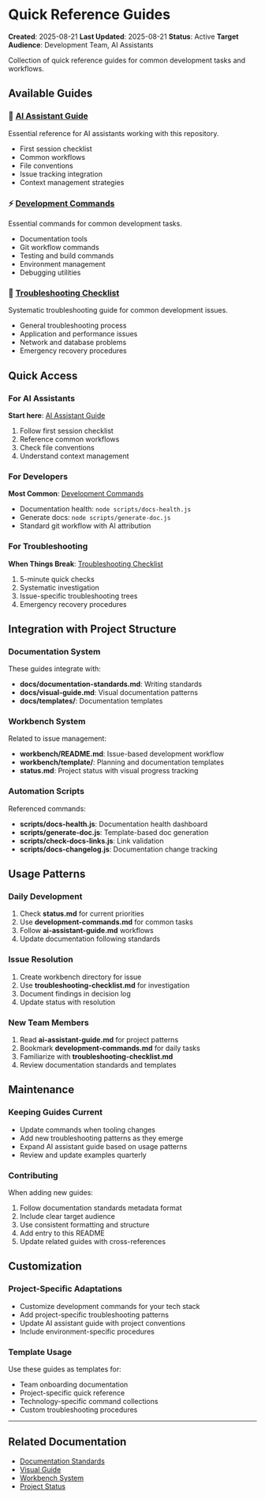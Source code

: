 # Quick Reference Guides

**Created**: 2025-08-21
**Last Updated**: 2025-08-21
**Status**: Active
**Target Audience**: Development Team, AI Assistants

Collection of quick reference guides for common development tasks and workflows.

## Available Guides

### 📖 [AI Assistant Guide](./ai-assistant-guide.md)
Essential reference for AI assistants working with this repository.
- First session checklist
- Common workflows
- File conventions
- Issue tracking integration
- Context management strategies

### ⚡ [Development Commands](./development-commands.md)
Essential commands for common development tasks.
- Documentation tools
- Git workflow commands
- Testing and build commands
- Environment management
- Debugging utilities

### 🔧 [Troubleshooting Checklist](./troubleshooting-checklist.md)
Systematic troubleshooting guide for common development issues.
- General troubleshooting process
- Application and performance issues
- Network and database problems
- Emergency recovery procedures

## Quick Access

### For AI Assistants
**Start here**: [AI Assistant Guide](./ai-assistant-guide.md)
1. Follow first session checklist
2. Reference common workflows
3. Check file conventions
4. Understand context management

### For Developers
**Most Common**: [Development Commands](./development-commands.md)
- Documentation health: `node scripts/docs-health.js`
- Generate docs: `node scripts/generate-doc.js`
- Standard git workflow with AI attribution

### For Troubleshooting
**When Things Break**: [Troubleshooting Checklist](./troubleshooting-checklist.md)
1. 5-minute quick checks
2. Systematic investigation
3. Issue-specific troubleshooting trees
4. Emergency recovery procedures

## Integration with Project Structure

### Documentation System
These guides integrate with:
- **docs/documentation-standards.md**: Writing standards
- **docs/visual-guide.md**: Visual documentation patterns
- **docs/templates/**: Documentation templates

### Workbench System
Related to issue management:
- **workbench/README.md**: Issue-based development workflow
- **workbench/template/**: Planning and documentation templates
- **status.md**: Project status with visual progress tracking

### Automation Scripts
Referenced commands:
- **scripts/docs-health.js**: Documentation health dashboard
- **scripts/generate-doc.js**: Template-based doc generation
- **scripts/check-docs-links.js**: Link validation
- **scripts/docs-changelog.js**: Documentation change tracking

## Usage Patterns

### Daily Development
1. Check **status.md** for current priorities
2. Use **development-commands.md** for common tasks
3. Follow **ai-assistant-guide.md** workflows
4. Update documentation following standards

### Issue Resolution
1. Create workbench directory for issue
2. Use **troubleshooting-checklist.md** for investigation
3. Document findings in decision log
4. Update status with resolution

### New Team Members
1. Read **ai-assistant-guide.md** for project patterns
2. Bookmark **development-commands.md** for daily tasks
3. Familiarize with **troubleshooting-checklist.md**
4. Review documentation standards and templates

## Maintenance

### Keeping Guides Current
- Update commands when tooling changes
- Add new troubleshooting patterns as they emerge
- Expand AI assistant guide based on usage patterns
- Review and update examples quarterly

### Contributing
When adding new guides:
1. Follow documentation standards metadata format
2. Include clear target audience
3. Use consistent formatting and structure
4. Add entry to this README
5. Update related guides with cross-references

## Customization

### Project-Specific Adaptations
- Customize development commands for your tech stack
- Add project-specific troubleshooting patterns
- Update AI assistant guide with project conventions
- Include environment-specific procedures

### Template Usage
Use these guides as templates for:
- Team onboarding documentation
- Project-specific quick reference
- Technology-specific command collections
- Custom troubleshooting procedures

---

## Related Documentation

- [Documentation Standards](../documentation-standards.md)
- [Visual Guide](../visual-guide.md) 
- [Workbench System](../../workbench/README.md)
- [Project Status](../../status.md)